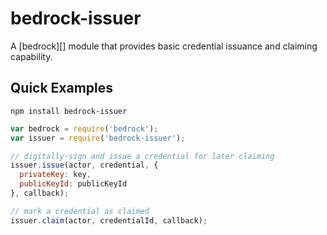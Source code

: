 # bedrock-issuer

A [bedrock][] module that provides basic credential issuance and claiming
capability.

## Quick Examples

```
npm install bedrock-issuer
```

```js
var bedrock = require('bedrock');
var issuer = require('bedrock-issuer');

// digitally-sign and issue a credential for later claiming
issuer.issue(actor, credential, {
  privateKey: key,
  publicKeyId: publicKeyId
}, callback);

// mark a credential as claimed
issuer.claim(actor, credentialId, callback);
